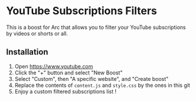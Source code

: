 # YouTube Subscriptions Filters

This is a boost for Arc that allows you to filter your YouTube subscriptions by videos or shorts or all.

## Installation

1. Open https://www.youtube.com
2. Click the "+" button and select "New Boost"
3. Select "Custom", then "A specific website", and "Create boost"
4. Replace the contents of `content.js` and `style.css` by the ones in this git
5. Enjoy a custom filtered subscriptions list !